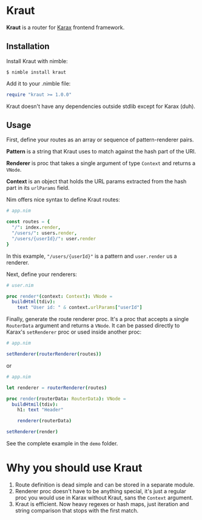 # Kraut

**Kraut** is a router for [Karax](https://github.com/karaxnim/karax) frontend framework.


## Installation

Install Kraut with nimble:

```
$ nimble install kraut
```

Add it to your .nimble file:

```nim
require "kraut >= 1.0.0"
```

Kraut doesn't have any dependencies outside stdlib except for Karax (duh).


## Usage

First, define your routes as an array or sequence of pattern-renderer pairs.

**Pattern** is a string that Kraut uses to match against the hash part of the URI.

**Renderer** is proc that takes a single argument of type `Context` and returns a `VNode`.

**Context** is an object that holds the URL params extracted from the hash part in its `urlParams` field.

Nim offers nice syntax to define Kraut routes:

```nim
# app.nim

const routes = {
  "/": index.render,
  "/users/": users.render,
  "/users/{userId}/": user.render
}
```

In this example, `"/users/{userId}"` is a pattern and `user.render` us a renderer.

Next, define your renderers:

```nim
# user.nim

proc render*(context: Context): VNode =
  buildHtml(tdiv):
    text "User id: " & context.urlParams["userId"]
```

Finally, generate the route renderer proc. It's a proc that accepts a single `RouterData` argument and returns a `VNode`. It can be passed directly to Karax's `setRenderer` proc or used inside another proc:

```nim
# app.nim

setRenderer(routerRenderer(routes))
```

or

```nim
# app.nim

let renderer = routerRenderer(routes)

proc render(routerData: RouterData): VNode = 
  buildHtmil(tdiv):
    h1: text "Header"

    renderer(routerData)

setRenderer(render)
```

See the complete example in the `demo` folder.


# Why you should use Kraut

1. Route definition is dead simple and can be stored in a separate module.
2. Renderer proc doesn't have to be anything special, it's just a regular proc you would use in Karax without Kraut, sans the `Context` argument.
3. Kraut is efficient. Now heavy regexes or hash maps, just iteration and string comparison that stops with the first match.

